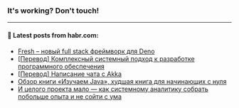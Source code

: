 ### It's working? Don't touch!

---
<!--
#### 🛠️ Technical stack:

![C++](https://img.shields.io/badge/C++-informational?logo=c%2B%2B&style=flat&logoColor=white&color=9C033A)
![Java](https://img.shields.io/badge/Java-informational?logo=java&style=flat&logoColor=white&color=007396)
![Kotlin](https://img.shields.io/badge/Kotlin-informational?logo=Kotlin&style=flat&logoColor=white&color=0095D5)
![JS](https://img.shields.io/badge/JS-informational?logo=javaScript&style=flat&logoColor=black&color=F7Df1E) <br>
![HTML5](https://img.shields.io/badge/HTML5-informational?logo=html5&style=flat&logoColor=white&color=E34F26)
![CSS3](https://img.shields.io/badge/CSS3-informational?logo=css3&style=flat&logoColor=white&color=157286)
![Sass](https://img.shields.io/badge/Saas-informational?logo=sass&style=flat&logoColor=white&color=hotpink)
![PHP](https://img.shields.io/badge/PHP-informational?logo=php&style=flat&logoColor=white&color=777BB4) <br>
![WebPAck](https://img.shields.io/badge/WebPack-informational?logo=webPack&style=flat&logoColor=white&color=FF6F00)
![Bootstrap](https://img.shields.io/badge/Bootstrap-informational?logo=Bootstrap&style=flat&logoColor=white&color=7952B3)
![MySQL](https://img.shields.io/badge/MySQL-informational?logo=MySQL&style=flat&logoColor=white&color=00f) <br>
![NodeJS](https://img.shields.io/badge/NodeJS-informational?logo=node.js&style=flat&logoColor=white&color=43853D)
![Spring](https://img.shields.io/badge/Spring-informational?logo=Spring&style=flat&logoColor=white&color=0A9EDC)
![Angular](https://img.shields.io/badge/Vue-informational?logo=vue.js&style=flat&logoColor=white&color=red)
![Git](https://img.shields.io/badge/Git-informational?logo=git&style=flat&logoColor=white&color=darkorange)

___
-->

#### 💬 Latest posts from habr.com:

<!-- BLOG-POST-LIST:START -->
- [Fresh – новый full stack фреймворк для Deno](https://habr.com/ru/post/674798/?utm_source=habrahabr&utm_medium=rss&utm_campaign=674798)
- [[Перевод] Комплексный системный подход к разработке программного обеспечения](https://habr.com/ru/post/675430/?utm_source=habrahabr&utm_medium=rss&utm_campaign=675430)
- [[Перевод] Написание чата с Akka](https://habr.com/ru/post/675432/?utm_source=habrahabr&utm_medium=rss&utm_campaign=675432)
- [Обзор книги «Изучаем Java», худшая книга для начинающих с нуля](https://habr.com/ru/post/675420/?utm_source=habrahabr&utm_medium=rss&utm_campaign=675420)
- [И целого проекта мало — как системному аналитику собрать побольше опыта и не сойти с ума](https://habr.com/ru/post/675414/?utm_source=habrahabr&utm_medium=rss&utm_campaign=675414)
<!-- BLOG-POST-LIST:END -->
